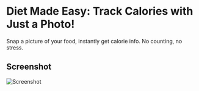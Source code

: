 # Diet Made Easy: Track Calories with Just a Photo!

Snap a picture of your food, instantly get calorie info. No counting, no stress.

## Screenshot

![Screenshot](https://github.com/uigywnkiub/diet-me/assets/29861553/82e43c15-5a8d-4bb2-bce8-ea490892141d)
